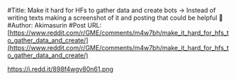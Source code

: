 #Title: Make it hard for HFs to gather data and create bots -> Instead of writing texts making a screenshot of it and posting that could be helpful 🚀
#Author: Akimasurin
#Post URL: [https://www.reddit.com/r/GME/comments/m4w7bh/make_it_hard_for_hfs_to_gather_data_and_create/](https://www.reddit.com/r/GME/comments/m4w7bh/make_it_hard_for_hfs_to_gather_data_and_create/)


https://i.redd.it/898f4wgv80n61.png